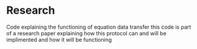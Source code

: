# Research
Code explaining the functioning of equation data transfer 
this code is part of a research paper explaining how this protocol can and will be implimented and how it will be functioning
